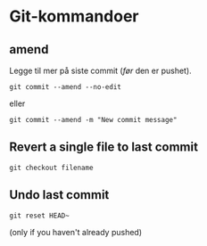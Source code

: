 # Git-kommandoer

## amend

Legge til mer på siste commit (*før* den er pushet).

```
git commit --amend --no-edit
```
eller
```
git commit --amend -m "New commit message"
```

## Revert a single file to last commit

```
git checkout filename
```

## Undo last commit

```
git reset HEAD~
```

(only if you haven't already pushed)
